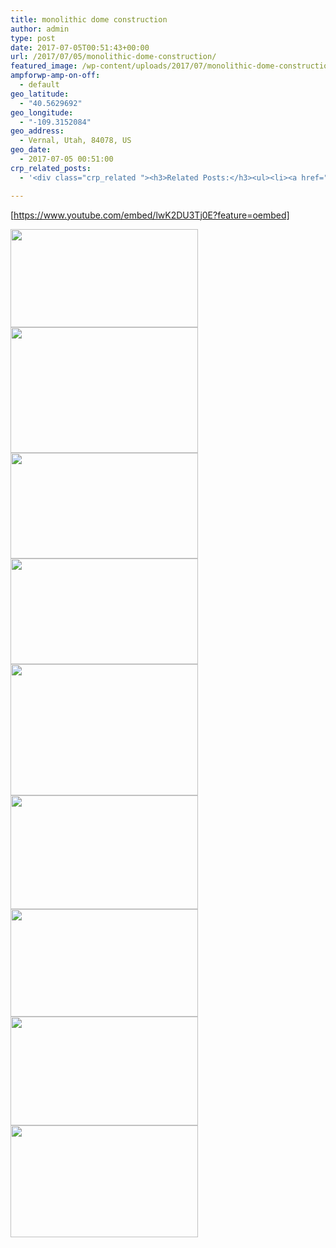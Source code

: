 ```yaml
---
title: monolithic dome construction
author: admin
type: post
date: 2017-07-05T00:51:43+00:00
url: /2017/07/05/monolithic-dome-construction/
featured_image: /wp-content/uploads/2017/07/monolithic-dome-construction.jpg
ampforwp-amp-on-off:
  - default
geo_latitude:
  - "40.5629692"
geo_longitude:
  - "-109.3152084"
geo_address:
  - Vernal, Utah, 84078, US
geo_date:
  - 2017-07-05 00:51:00
crp_related_posts:
  - '<div class="crp_related "><h3>Related Posts:</h3><ul><li><a href="https://scdhub.org/2018/01/06/household-and-neighborhood-sanitation-infrastructures-excreta-wastewater-disposal-in-developing-countries/"    ><img src="https://scdhub.org/wp-content/plugins/contextual-related-posts/default.png" alt="Household and neighborhood Sanitation Infrastructures: Excreta, wastewater disposal in developing countries" title="Household and neighborhood Sanitation Infrastructures: Excreta, wastewater disposal in developing countries" width="150" height="150" class="crp_thumb crp_default" /><span class="crp_title">Household and neighborhood Sanitation&hellip;</span></a></li><li><a href="https://scdhub.org/2018/01/06/sanitation-in-emergencies/"    ><img src="https://scdhub.org/wp-content/plugins/contextual-related-posts/default.png" alt="Sanitation in Emergencies" title="Sanitation in Emergencies" width="150" height="150" class="crp_thumb crp_default" /><span class="crp_title">Sanitation in Emergencies</span></a></li><li><a href="https://scdhub.org/2017/10/14/8341/"    ><img src="https://scdhub.org/wp-content/uploads/2017/10/auto-draft-150x150.jpg" alt="Underground Dams &#038; Sand Dams" title="Underground Dams &#038; Sand Dams" width="150" height="150" class="crp_thumb crp_featured" /><span class="crp_title">Underground Dams &#038; Sand Dams</span></a></li><li><a href="https://scdhub.org/2017/06/29/community-rebuilds-with-strawbale-houses/"    ><img src="https://scdhub.org/wp-content/uploads/2017/06/Screen-Shot-2017-06-29-at-11.05.03-AM-150x150.png" alt="Community Rebuilds With Strawbale Houses!" title="Community Rebuilds With Strawbale Houses!" width="150" height="150" class="crp_thumb crp_featured" /><span class="crp_title">Community Rebuilds With Strawbale Houses!</span></a></li><li><a href="https://scdhub.org/founding-board/"    ><img src="https://scdhub.org/wp-content/uploads/2017/04/Screen-Shot-2017-08-14-at-11.39.28-AM-150x150.png" alt="Founding Board" title="Founding Board" width="150" height="150" class="crp_thumb crp_correctfirst" /><span class="crp_title">Founding Board</span></a></li><li><a href="https://scdhub.org/2017/10/14/emas-pumps/"    ><img src="https://scdhub.org/wp-content/uploads/2017/10/emas-pumps-150x150.jpg" alt="EMAS pumps" title="EMAS pumps" width="150" height="150" class="crp_thumb crp_featured" /><span class="crp_title">EMAS pumps</span></a></li></ul><div class="crp_clear"></div></div>'

---
```

[https://www.youtube.com/embed/lwK2DU3Tj0E?feature=oembed]

<img src="https://scdhub.org/wp-content/uploads/2017/07/Screen-Shot-2017-07-04-at-8.28.16-PM-300x157.png" alt="" width="300" height="157" class="alignleft size-medium wp-image-7820" srcset="https://scdhub.org/wp-content/uploads/2017/07/Screen-Shot-2017-07-04-at-8.28.16-PM-300x157.png 300w, https://scdhub.org/wp-content/uploads/2017/07/Screen-Shot-2017-07-04-at-8.28.16-PM-768x401.png 768w, https://scdhub.org/wp-content/uploads/2017/07/Screen-Shot-2017-07-04-at-8.28.16-PM-1024x535.png 1024w, https://scdhub.org/wp-content/uploads/2017/07/Screen-Shot-2017-07-04-at-8.28.16-PM.png 1290w" sizes="(max-width: 300px) 100vw, 300px" />

<img src="https://scdhub.org/wp-content/uploads/2017/07/Screen-Shot-2017-07-04-at-8.10.22-AM-300x201.png" alt="" width="300" height="201" class="alignleft size-medium wp-image-7818" srcset="https://scdhub.org/wp-content/uploads/2017/07/Screen-Shot-2017-07-04-at-8.10.22-AM-300x201.png 300w, https://scdhub.org/wp-content/uploads/2017/07/Screen-Shot-2017-07-04-at-8.10.22-AM-768x515.png 768w, https://scdhub.org/wp-content/uploads/2017/07/Screen-Shot-2017-07-04-at-8.10.22-AM-1024x687.png 1024w, https://scdhub.org/wp-content/uploads/2017/07/Screen-Shot-2017-07-04-at-8.10.22-AM.png 1088w" sizes="(max-width: 300px) 100vw, 300px" />

<img src="https://scdhub.org/wp-content/uploads/2017/07/Screen-Shot-2017-07-04-at-8.27.17-PM-300x169.png" alt="" width="300" height="169" class="alignleft size-medium wp-image-7819" srcset="https://scdhub.org/wp-content/uploads/2017/07/Screen-Shot-2017-07-04-at-8.27.17-PM-300x169.png 300w, https://scdhub.org/wp-content/uploads/2017/07/Screen-Shot-2017-07-04-at-8.27.17-PM-768x433.png 768w, https://scdhub.org/wp-content/uploads/2017/07/Screen-Shot-2017-07-04-at-8.27.17-PM-1024x577.png 1024w, https://scdhub.org/wp-content/uploads/2017/07/Screen-Shot-2017-07-04-at-8.27.17-PM.png 1278w" sizes="(max-width: 300px) 100vw, 300px" />

<img src="https://scdhub.org/wp-content/uploads/2017/07/Screen-Shot-2017-07-04-at-8.24.25-PM-300x169.png" alt="" width="300" height="169" class="alignleft size-medium wp-image-7816" srcset="https://scdhub.org/wp-content/uploads/2017/07/Screen-Shot-2017-07-04-at-8.24.25-PM-300x169.png 300w, https://scdhub.org/wp-content/uploads/2017/07/Screen-Shot-2017-07-04-at-8.24.25-PM-768x433.png 768w, https://scdhub.org/wp-content/uploads/2017/07/Screen-Shot-2017-07-04-at-8.24.25-PM-1024x577.png 1024w" sizes="(max-width: 300px) 100vw, 300px" />

<img src="https://scdhub.org/wp-content/uploads/2017/07/Screen-Shot-2017-07-04-at-8.23.40-PM-300x210.png" alt="" width="300" height="210" class="alignleft size-medium wp-image-7817" srcset="https://scdhub.org/wp-content/uploads/2017/07/Screen-Shot-2017-07-04-at-8.23.40-PM-300x210.png 300w, https://scdhub.org/wp-content/uploads/2017/07/Screen-Shot-2017-07-04-at-8.23.40-PM-768x537.png 768w, https://scdhub.org/wp-content/uploads/2017/07/Screen-Shot-2017-07-04-at-8.23.40-PM-1024x717.png 1024w, https://scdhub.org/wp-content/uploads/2017/07/Screen-Shot-2017-07-04-at-8.23.40-PM.png 1386w" sizes="(max-width: 300px) 100vw, 300px" />

<img src="https://scdhub.org/wp-content/uploads/2017/07/Screen-Shot-2017-07-04-at-8.24.21-PM-300x182.png" alt="" width="300" height="182" class="alignleft size-medium wp-image-7821" srcset="https://scdhub.org/wp-content/uploads/2017/07/Screen-Shot-2017-07-04-at-8.24.21-PM-300x182.png 300w, https://scdhub.org/wp-content/uploads/2017/07/Screen-Shot-2017-07-04-at-8.24.21-PM-768x465.png 768w, https://scdhub.org/wp-content/uploads/2017/07/Screen-Shot-2017-07-04-at-8.24.21-PM-1024x621.png 1024w" sizes="(max-width: 300px) 100vw, 300px" />

<img src="https://scdhub.org/wp-content/uploads/2017/07/Screen-Shot-2017-07-04-at-8.24.38-PM-300x172.png" alt="" width="300" height="172" class="alignleft size-medium wp-image-7822" srcset="https://scdhub.org/wp-content/uploads/2017/07/Screen-Shot-2017-07-04-at-8.24.38-PM-300x172.png 300w, https://scdhub.org/wp-content/uploads/2017/07/Screen-Shot-2017-07-04-at-8.24.38-PM-768x441.png 768w, https://scdhub.org/wp-content/uploads/2017/07/Screen-Shot-2017-07-04-at-8.24.38-PM-1024x588.png 1024w" sizes="(max-width: 300px) 100vw, 300px" />

<img src="https://scdhub.org/wp-content/uploads/2017/07/Screen-Shot-2017-07-04-at-8.24.00-PM-300x174.png" alt="" width="300" height="174" class="alignleft size-medium wp-image-7823" srcset="https://scdhub.org/wp-content/uploads/2017/07/Screen-Shot-2017-07-04-at-8.24.00-PM-300x174.png 300w, https://scdhub.org/wp-content/uploads/2017/07/Screen-Shot-2017-07-04-at-8.24.00-PM-768x444.png 768w, https://scdhub.org/wp-content/uploads/2017/07/Screen-Shot-2017-07-04-at-8.24.00-PM-1024x593.png 1024w" sizes="(max-width: 300px) 100vw, 300px" />

<img src="https://scdhub.org/wp-content/uploads/2017/07/Screen-Shot-2017-07-04-at-8.24.51-PM-300x179.png" alt="" width="300" height="179" class="alignleft size-medium wp-image-7815" srcset="https://scdhub.org/wp-content/uploads/2017/07/Screen-Shot-2017-07-04-at-8.24.51-PM-300x179.png 300w, https://scdhub.org/wp-content/uploads/2017/07/Screen-Shot-2017-07-04-at-8.24.51-PM-768x459.png 768w, https://scdhub.org/wp-content/uploads/2017/07/Screen-Shot-2017-07-04-at-8.24.51-PM-1024x612.png 1024w" sizes="(max-width: 300px) 100vw, 300px" />